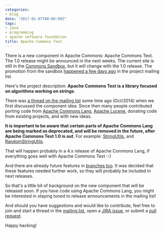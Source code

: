 ```yaml
---
categories:
- blog
date: "2017-01-07T00:00:00Z"
tags:
- java
- programming
- apache software foundation
title: Apache Commons Text
---
```


There is a new component in Apache Commons: Apache Commons Text. The 1.0 release might be announced
in the next weeks. The current site is still in the [Commons Sandbox](http://commons.apache.org/sandbox/commons-text/),
but it will change with the 1.0 release. The promotion from the sandbox
[happened a few days ago](http://markmail.org/message/dm7xwv5wc6z7wme3) in
the project mailing list.

Here's the project description: **Apache Commons Text is a library focused on algorithms working on strings**.

There was [a thread on the mailing list](http://markmail.org/message/3k7m2zrzboji333r)
some time ago (Oct/2014) when we first discussed the component idea. Since then
many people contributed porting code from
[Apache Commons Lang](http://commons.apache.org/proper/commons-lang/),
[Apache Lucene](http://lucene.apache.org/), donating code from existing projects, and with new ideas.

**It is important to be aware that certain parts of Apache Commons Lang are
being marked as deprecated, and will be removed in the future, after Apache Commons Text
1.0 is out**. For example: [StringUtils](https://commons.apache.org/proper/commons-lang/apidocs/org/apache/commons/lang3/StringUtils.html),
and [RandomStringUtils](https://commons.apache.org/proper/commons-lang/apidocs/org/apache/commons/lang3/RandomStringUtils.html).

That will happen probably in a 4.x release of Apache Commons Lang, if everything
goes well with Apache Commons Text :-)

And there are already future features in
[branches too](https://github.com/apache/commons-text/branches/all).
It was decided that these features
needed further work, so they will probably be included in next releases.

So that's a little bit of background on the new component that will be released soon.
If you have code using Apache Commons Lang, you might be interested in staying
tuned to release announcements in the mailing list!

And should you have suggestions and would like to contribute, feel free to join and start
a thread in the [mailing list](https://commons.apache.org/mail-lists.html),
open a [JIRA issue](https://issues.apache.org/jira/browse/TEXT), or submit a
[pull request](https://github.com/apache/commons-text/pulls).

Happy hacking!
